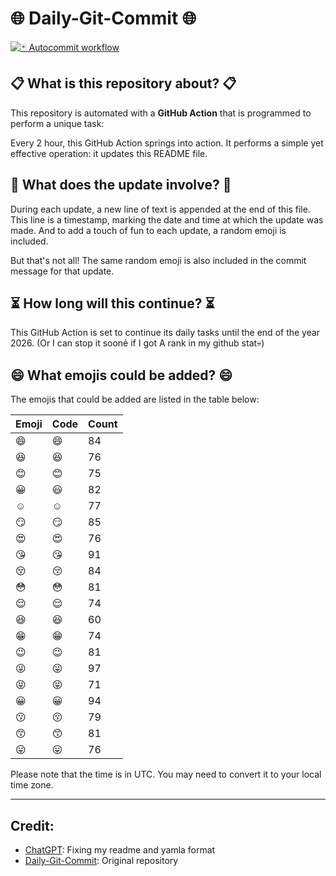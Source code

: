 # 🌐 Daily-Git-Commit 🌐

[![🃏 Autocommit workflow](https://github.com/kleqing/git-auto-commit/actions/workflows/main.yaml/badge.svg?event=check_run)](https://github.com/kleqing/git-auto-commit/actions/workflows/main.yaml)

## 📋 What is this repository about? 📋

This repository is automated with a **GitHub Action** that is programmed to perform a unique task:

Every 2 hour, this GitHub Action springs into action. It performs a simple yet effective operation: it updates this README file.

## 🔄 What does the update involve? 🔄

During each update, a new line of text is appended at the end of this file. This line is a timestamp, marking the date and time at which the update was made. And to add a touch of fun to each update, a random emoji is included.

But that's not all! The same random emoji is also included in the commit message for that update.

## ⏳ How long will this continue? ⏳

This GitHub Action is set to continue its daily tasks until the end of the year 2026. (Or I can stop it soonẻ if I got A rank in my github stat💀)

## 😄 What emojis could be added? 😄

The emojis that could be added are listed in the table below:

| Emoji | Code | Count |
| --- | --- | --- |
| 😄 | :smile: | 84 |
| 😆 | :laughing: | 76 |
| 😊 | :blush: | 75 |
| 😀 | :smiley: | 82 |
| ☺️ | :relaxed: | 77 |
| 😏 | :smirk: | 85 |
| 😍 | :heart_eyes: | 76 |
| 😘 | :kissing_heart: | 91 |
| 😚 | :kissing_closed_eyes: | 84 |
| 😳 | :flushed: | 81 |
| 😌 | :relieved: | 74 |
| 😆 | :satisfied: | 60 |
| 😁 | :grin: | 74 |
| 😉 | :wink: | 81 |
| 😜 | :stuck_out_tongue_winking_eye: | 97 |
| 😝 | :stuck_out_tongue_closed_eyes: | 71 |
| 😀 | :grinning: | 94 |
| 😗 | :kissing: | 79 |
| 😙 | :kissing_smiling_eyes: | 81 |
| 😛 | :stuck_out_tongue: | 76 |

Please note that the time is in UTC. You may need to convert it to your local time zone.

---

## Credit:

- [ChatGPT](chatgpt.com): Fixing my readme and yamla format
- [Daily-Git-Commit](https://github.com/diegomarty/daily-git-commit): Original repository


